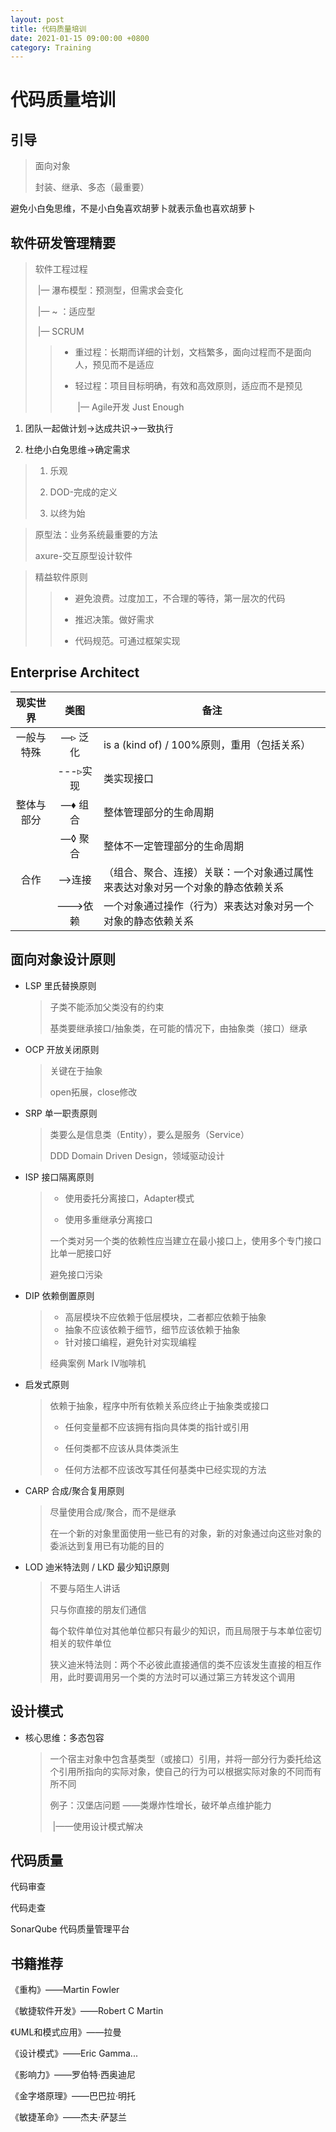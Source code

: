 ```yaml
---
layout: post
title: 代码质量培训
date: 2021-01-15 09:00:00 +0800
category: Training
---
```


# 代码质量培训

## 引导

> 面向对象
>
> 封装、继承、多态（最重要）

避免小白兔思维，不是小白兔喜欢胡萝卜就表示鱼也喜欢胡萝卜

## 软件研发管理精要

> 软件工程过程
>
> ​	|— 瀑布模型：预测型，但需求会变化
>
> ​	|— ~ ：适应型
>
> ​			|— SCRUM
>
> > - 重过程：长期而详细的计划，文档繁多，面向过程而不是面向人，预见而不是适应
> >
> > - 轻过程：项目目标明确，有效和高效原则，适应而不是预见
> >
> >   ​	|— Agile开发 Just Enough

1. 团队一起做计划->达成共识->一致执行

2. 杜绝小白兔思维->确定需求

>1. 乐观
>
>2. DOD-完成的定义
>
>3. 以终为始

> 原型法：业务系统最重要的方法
>
> axure-交互原型设计软件

> 精益软件原则
>
> > - 避免浪费。过度加工，不合理的等待，第一层次的代码
> >
> > - 推迟决策。做好需求
> >
> > - 代码规范。可通过框架实现

## Enterprise Architect

|  现实世界  |   类图   | 备注                                                         |
| :--------: | :------: | ------------------------------------------------------------ |
| 一般与特殊 | —▹ 泛化  | is a (kind of) / 100%原则，重用（包括关系）                  |
|            | ---▹实现 | 类实现接口                                                   |
| 整体与部分 | —♦ 组合  | 整体管理部分的生命周期                                       |
|            | —◊ 聚合  | 整体不一定管理部分的生命周期                                 |
|    合作    |  —>连接  | （组合、聚合、连接）关联：一个对象通过属性来表达对象对另一个对象的静态依赖关系 |
|            | --->依赖 | 一个对象通过操作（行为）来表达对象对另一个对象的静态依赖关系 |

## 面向对象设计原则

- LSP 里氏替换原则

  > 子类不能添加父类没有的约束
  >
  > 基类要继承接口/抽象类，在可能的情况下，由抽象类（接口）继承

- OCP 开放关闭原则

  > 关键在于抽象
  >
  > open拓展，close修改

- SRP 单一职责原则

  > 类要么是信息类（Entity），要么是服务（Service）
  >
  > DDD Domain Driven Design，领域驱动设计

- ISP 接口隔离原则

  > - 使用委托分离接口，Adapter模式
  >
  > - 使用多重继承分离接口
  >
  > 一个类对另一个类的依赖性应当建立在最小接口上，使用多个专门接口比单一肥接口好
  >
  > 避免接口污染

- DIP 依赖倒置原则

  > - 高层模块不应依赖于低层模块，二者都应依赖于抽象
  > - 抽象不应该依赖于细节，细节应该依赖于抽象
  > - 针对接口编程，避免针对实现编程
  > 
  > 经典案例 Mark IV咖啡机

- 启发式原则
  
  > 依赖于抽象，程序中所有依赖关系应终止于抽象类或接口
  >
  > - 任何变量都不应该拥有指向具体类的指针或引用
  >
  > - 任何类都不应该从具体类派生
  >
  > - 任何方法都不应该改写其任何基类中已经实现的方法

- CARP 合成/聚合复用原则

  > 尽量使用合成/聚合，而不是继承
  >
  > 在一个新的对象里面使用一些已有的对象，新的对象通过向这些对象的委派达到复用已有功能的目的

- LOD 迪米特法则 / LKD 最少知识原则

  > 不要与陌生人讲话
  >
  > 只与你直接的朋友们通信
  >
  > 每个软件单位对其他单位都只有最少的知识，而且局限于与本单位密切相关的软件单位
  >
  > 狭义迪米特法则：两个不必彼此直接通信的类不应该发生直接的相互作用，此时要调用另一个类的方法时可以通过第三方转发这个调用

## 设计模式

- 核心思维：多态包容

  > 一个宿主对象中包含基类型（或接口）引用，并将一部分行为委托给这个引用所指向的实际对象，使自己的行为可以根据实际对象的不同而有所不同
  >
  > 例子：汉堡店问题 ——类爆炸性增长，破坏单点维护能力
  >
  > ​						 	|——使用设计模式解决

## 代码质量

代码审查

代码走查

SonarQube 代码质量管理平台

## 书籍推荐

《重构》——Martin Fowler

《敏捷软件开发》——Robert C Martin

《UML和模式应用》——拉曼

《设计模式》——Eric Gamma...

《影响力》——罗伯特·西奥迪尼

《金字塔原理》——巴巴拉·明托

《敏捷革命》——杰夫·萨瑟兰